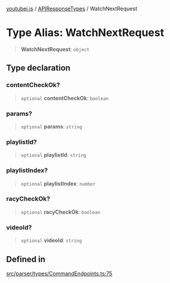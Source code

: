 [youtubei.js](../../../README.md) / [APIResponseTypes](../README.md) / WatchNextRequest

# Type Alias: WatchNextRequest

> **WatchNextRequest**: `object`

## Type declaration

### contentCheckOk?

> `optional` **contentCheckOk**: `boolean`

### params?

> `optional` **params**: `string`

### playlistId?

> `optional` **playlistId**: `string`

### playlistIndex?

> `optional` **playlistIndex**: `number`

### racyCheckOk?

> `optional` **racyCheckOk**: `boolean`

### videoId?

> `optional` **videoId**: `string`

## Defined in

[src/parser/types/CommandEndpoints.ts:75](https://github.com/LuanRT/YouTube.js/blob/4ae0cc5c523a2080e68d6c0c1437c78fe318ea30/src/parser/types/CommandEndpoints.ts#L75)
